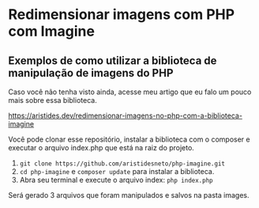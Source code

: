 # Redimensionar imagens com PHP com Imagine

## Exemplos de como utilizar a biblioteca de manipulação de imagens do PHP

Caso você não tenha visto ainda, acesse meu artigo que eu falo um pouco mais sobre essa biblioteca.

https://aristides.dev/redimensionar-imagens-no-php-com-a-biblioteca-imagine

Você pode clonar esse repositório, instalar a biblioteca com o composer e executar o arquivo index.php que está na raiz do projeto.

1. `git clone https://github.com/aristidesneto/php-imagine.git` 
2. `cd php-imagine` e `composer update` para instalar a biblioteca.
3. Abra seu terminal e execute o arquivo index: `php index.php`

Será gerado 3 arquivos que foram manipulados e salvos na pasta images. 
